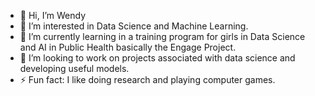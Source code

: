 - 👋 Hi, I’m Wendy
- 👀 I’m interested in Data Science and Machine Learning.
- 🌱 I’m currently learning in a training program for girls in Data Science and AI in Public Health basically the Engage Project.
- 💞️ I’m looking to work on projects associated with data science and developing useful models.
- ⚡ Fun fact: I like doing research and playing computer games.

<!---
hhijo/hhijo is a ✨ special ✨ repository because its `README.md` (this file) appears on your GitHub profile.
You can click the Preview link to take a look at your changes.
--->
